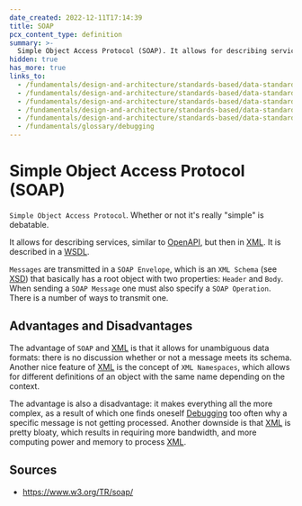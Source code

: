 ```yaml
---
date_created: 2022-12-11T17:14:39
title: SOAP
pcx_content_type: definition
summary: >-
  Simple Object Access Protocol (SOAP). It allows for describing services, similar to [Swagger](/fundamentals/design-and-architecture/standards-based/data-standards/#swagger), but then in [XML](/fundamentals/design-and-architecture/standards-based/data-standards/#xml). Whether or not it's really "simple" is debatable.
hidden: true
has_more: true
links_to:
  - /fundamentals/design-and-architecture/standards-based/data-standards/openapi
  - /fundamentals/design-and-architecture/standards-based/data-standards/swagger
  - /fundamentals/design-and-architecture/standards-based/data-standards/wsdl
  - /fundamentals/design-and-architecture/standards-based/data-standards/xml
  - /fundamentals/design-and-architecture/standards-based/data-standards/xsd
  - /fundamentals/glossary/debugging
---
```


# Simple Object Access Protocol (SOAP)

`Simple Object Access Protocol`. Whether or not it's really "simple" is debatable.

It allows for describing services, similar to [OpenAPI](/fundamentals/design-and-architecture/standards-based/data-standards/openapi), but then in [XML](/fundamentals/design-and-architecture/standards-based/data-standards/xml). It is described in a [WSDL](/fundamentals/design-and-architecture/standards-based/data-standards/wsdl).

`Messages` are transmitted in a `SOAP Envelope`, which is an `XML Schema` (see [XSD](/fundamentals/design-and-architecture/standards-based/data-standards/xsd)) that basically has a root object with two properties: `Header` and `Body`. When sending a `SOAP Message` one must also specify a `SOAP Operation`. There is a number of ways to transmit one.

## Advantages and Disadvantages

The advantage of `SOAP` and [XML](/fundamentals/design-and-architecture/standards-based/data-standards/xml) is that it allows for unambiguous data formats: there is no discussion whether or not a message meets its schema. Another nice feature of [XML](/fundamentals/design-and-architecture/standards-based/data-standards/xml) is the concept of `XML Namespaces`, which allows for different definitions of an object with the same name depending on the context.

The advantage is also a disadvantage: it makes everything all the more complex, as a result of which one finds oneself [Debugging](/fundamentals/glossary/debugging) too often why a specific message is not getting processed. Another downside is that [XML](/fundamentals/design-and-architecture/standards-based/data-standards/xml) is pretty bloaty, which results in requiring more bandwidth, and more computing power and memory to process [XML](/fundamentals/design-and-architecture/standards-based/data-standards/xml).

## Sources

- https://www.w3.org/TR/soap/
